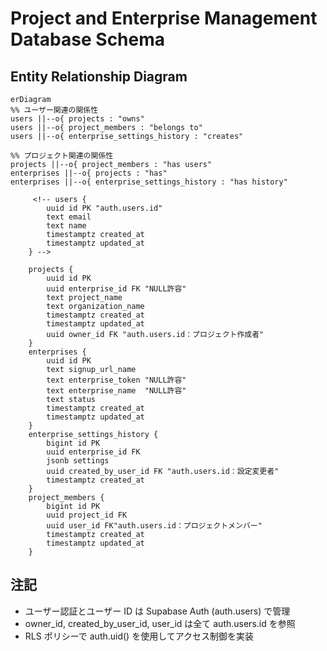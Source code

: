 # Project and Enterprise Management Database Schema

## Entity Relationship Diagram

```mermaid
erDiagram
%% ユーザー関連の関係性
users ||--o{ projects : "owns"
users ||--o{ project_members : "belongs to"
users ||--o{ enterprise_settings_history : "creates"

%% プロジェクト関連の関係性
projects ||--o{ project_members : "has users"
enterprises ||--o{ projects : "has"
enterprises ||--o{ enterprise_settings_history : "has history"

     <!-- users {
        uuid id PK "auth.users.id"
        text email
        text name
        timestamptz created_at
        timestamptz updated_at
    } -->

    projects {
        uuid id PK
        uuid enterprise_id FK "NULL許容"
        text project_name
        text organization_name
        timestamptz created_at
        timestamptz updated_at
        uuid owner_id FK "auth.users.id：プロジェクト作成者"
    }
    enterprises {
        uuid id PK
        text signup_url_name
        text enterprise_token "NULL許容"
        text enterprise_name  "NULL許容"
        text status
        timestamptz created_at
        timestamptz updated_at
    }
    enterprise_settings_history {
        bigint id PK
        uuid enterprise_id FK
        jsonb settings
        uuid created_by_user_id FK "auth.users.id：設定変更者"
        timestamptz created_at
    }
    project_members {
        bigint id PK
        uuid project_id FK
        uuid user_id FK"auth.users.id：プロジェクトメンバー"
        timestamptz created_at
        timestamptz updated_at
    }
```

## 注記

- ユーザー認証とユーザー ID は Supabase Auth (auth.users) で管理
- owner_id, created_by_user_id, user_id は全て auth.users.id を参照
- RLS ポリシーで auth.uid() を使用してアクセス制御を実装
